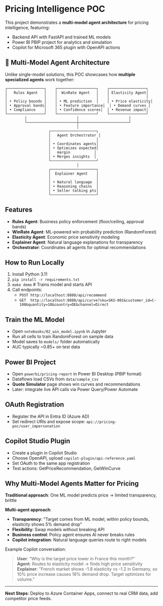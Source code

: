 # Pricing Intelligence POC

This project demonstrates a **multi-model agent architecture** for pricing intelligence, featuring:
- Backend API with FastAPI and trained ML models
- Power BI PBIP project for analytics and simulation  
- Copilot for Microsoft 365 plugin with OpenAPI actions

## 🎯 Multi-Model Agent Architecture

Unlike single-model solutions, this POC showcases how **multiple specialized agents** work together:

```
┌─────────────────┐    ┌──────────────────┐    ┌─────────────────┐
│   Rules Agent   │    │  WinRate Agent   │    │ Elasticity Agent│
│                 │    │                  │    │                 │
│ • Policy bounds │    │ • ML prediction  │    │ • Price elasticity│
│ • Approval bands│    │ • Feature importance│  │ • Demand curves │
│ • Compliance    │    │ • Confidence scores│  │ • Revenue impact│
└─────────────────┘    └──────────────────┘    └─────────────────┘
         │                       │                       │
         └───────────────────────┼───────────────────────┘
                                 │
                    ┌─────────────────────┐
                    │   Agent Orchestrator │
                    │                     │
                    │ • Coordinates agents│
                    │ • Optimizes expected│
                    │   margin           │
                    │ • Merges insights  │
                    └─────────────────────┘
                                 │
                    ┌─────────────────────┐
                    │  Explainer Agent    │
                    │                     │
                    │ • Natural language  │
                    │ • Reasoning chains  │
                    │ • Seller talking pts│
                    └─────────────────────┘
```

## Features
- **Rules Agent**: Business policy enforcement (floor/ceiling, approval bands)
- **WinRate Agent**: ML-powered win probability prediction (RandomForest)  
- **Elasticity Agent**: Economic price sensitivity modeling
- **Explainer Agent**: Natural language explanations for transparency
- **Orchestrator**: Coordinates all agents for optimal recommendations

## How to Run Locally
1. Install Python 3.11
2. `pip install -r requirements.txt`
3. `make demo`  # Trains model and starts API
4. Call endpoints:
   - `POST http://localhost:8080/api/recommend`
   - `GET  http://localhost:8080/api/curve?sku=SKU-001&customer_id=C-100&quantity=10&country=DE&channel=Direct`

## Train the ML Model
- Open `notebooks/02_win_model.ipynb` in Jupyter
- Run all cells to train RandomForest on sample data
- Model saves to `models/` folder automatically
- AUC typically ~0.85+ on test data

## Power BI Project
- Open `powerbi/pricing-report` in Power BI Desktop (PBIP format)
- Dataflows load CSVs from `data/sample_csv`
- **Quote Simulator** page shows win curves and recommendations
- Later: integrate live API calls via Power Query/Power Automate

## OAuth Registration
- Register the API in Entra ID (Azure AD)
- Set redirect URIs and expose scope: `api://pricing-poc/user_impersonation`

## Copilot Studio Plugin
- Create a plugin in Copilot Studio
- Choose OpenAPI, upload `copilot-plugin/api-reference.yaml`
- Set OAuth to the same app registration
- Test actions: GetPriceRecommendation, GetWinCurve

## Why Multi-Model Agents Matter for Pricing

**Traditional approach**: One ML model predicts price → limited transparency, brittle

**Multi-agent approach**: 
- **Transparency**: "Target comes from ML model, within policy bounds, elasticity shows 5% demand drop"
- **Flexibility**: Swap models without breaking API
- **Business control**: Policy agent ensures AI never breaks rules
- **Copilot integration**: Natural language queries route to right models

Example Copilot conversation:
> **User**: "Why is the target price lower in France this month?"  
> **Agent**: Routes to elasticity model → finds high price sensitivity  
> **Explainer**: "French market shows -1.8 elasticity vs -1.2 in Germany, so 10% price increase causes 18% demand drop. Target optimizes for volume."

---

**Next Steps**: Deploy to Azure Container Apps, connect to real CRM data, add competitor price feeds.
